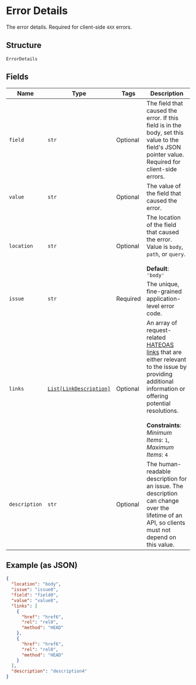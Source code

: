 
# Error Details

The error details. Required for client-side `4XX` errors.

## Structure

`ErrorDetails`

## Fields

| Name | Type | Tags | Description |
|  --- | --- | --- | --- |
| `field` | `str` | Optional | The field that caused the error. If this field is in the body, set this value to the field's JSON pointer value. Required for client-side errors. |
| `value` | `str` | Optional | The value of the field that caused the error. |
| `location` | `str` | Optional | The location of the field that caused the error. Value is `body`, `path`, or `query`.<br><br>**Default**: `'body'` |
| `issue` | `str` | Required | The unique, fine-grained application-level error code. |
| `links` | [`List[LinkDescription]`](../../doc/models/link-description.md) | Optional | An array of request-related [HATEOAS links](/api/rest/responses/#hateoas-links) that are either relevant to the issue by providing additional information or offering potential resolutions.<br><br>**Constraints**: *Minimum Items*: `1`, *Maximum Items*: `4` |
| `description` | `str` | Optional | The human-readable description for an issue. The description can change over the lifetime of an API, so clients must not depend on this value. |

## Example (as JSON)

```json
{
  "location": "body",
  "issue": "issue8",
  "field": "field0",
  "value": "value8",
  "links": [
    {
      "href": "href6",
      "rel": "rel0",
      "method": "HEAD"
    },
    {
      "href": "href6",
      "rel": "rel0",
      "method": "HEAD"
    }
  ],
  "description": "description4"
}
```

